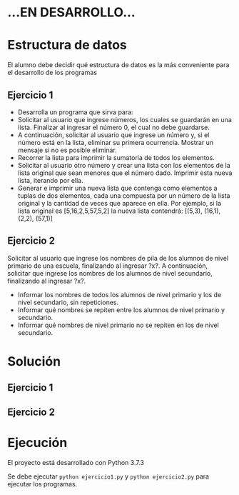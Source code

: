 # ...EN DESARROLLO...

# Estructura de datos

El alumno debe decidir qué estructura de datos es la más conveniente para el desarrollo de los
programas

## Ejercicio 1

- Desarrolla un programa que sirva para:
- Solicitar al usuario que ingrese números, los cuales se guardarán en una lista. Finalizar al ingresar el
número 0, el cual no debe guardarse.
- A continuación, solicitar al usuario que ingrese un número y, si el número está en la lista, eliminar su
primera ocurrencia. Mostrar un mensaje si no es posible eliminar.
- Recorrer la lista para imprimir la sumatoria de todos los elementos.
- Solicitar al usuario otro número y crear una lista con los elementos de la lista original que sean menores
que el número dado. Imprimir esta nueva lista, iterando por ella.
- Generar e imprimir una nueva lista que contenga como elementos a tuplas de dos elementos, cada una
compuesta por un número de la lista original y la cantidad de veces que aparece en ella. Por ejemplo, si
la lista original es [5,16,2,5,57,5,2] la nueva lista contendrá: [(5,3), (16,1), (2,2), (57,1)]

## Ejercicio 2

Solicitar al usuario que ingrese los nombres de pila de los alumnos de nivel primario de una escuela,
finalizando al ingresar ?x?. A continuación, solicitar que ingrese los nombres de los alumnos de nivel
secundario, finalizando al ingresar ?x?.
- Informar los nombres de todos los alumnos de nivel primario y los de nivel secundario, sin repeticiones.
- Informar qué nombres se repiten entre los alumnos de nivel primario y secundario.
- Informar qué nombres de nivel primario no se repiten en los de nivel secundario.

# Solución

## Ejercicio 1

## Ejercicio 2


# Ejecución

El proyecto está desarrollado con Python 3.7.3

Se debe ejecutar `python ejercicio1.py` y  `python ejercicio2.py` para ejecutar los programas.